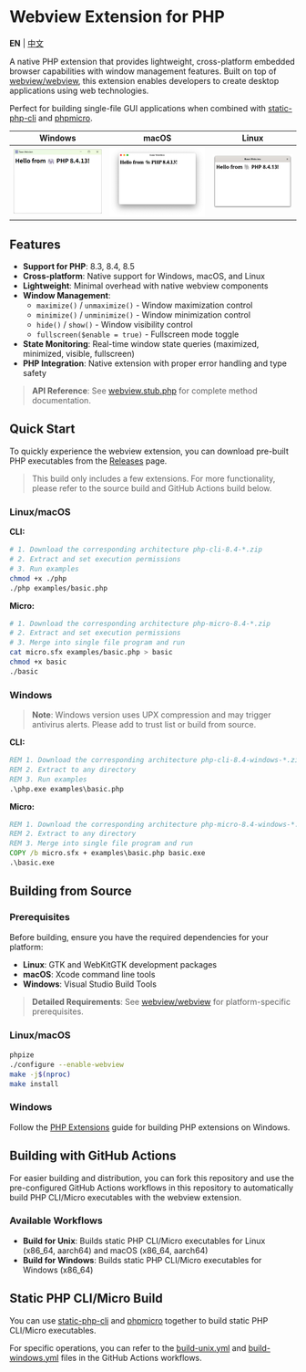 # Webview Extension for PHP

**EN** | [中文](./README_CN.md)

A native PHP extension that provides lightweight, cross-platform embedded browser capabilities with window management features. Built on top of [webview/webview](https://github.com/webview/webview), this extension enables developers to create desktop applications using web technologies.

Perfect for building single-file GUI applications when combined with [static-php-cli](https://github.com/crazywhalecc/static-php-cli) and [phpmicro](https://github.com/dixyes/phpmicro).

| Windows | macOS | Linux |
|---------|-------|-------|
| ![Windows](./assets/windows.png) | ![macOS](./assets/macos.png) | ![Linux](./assets/linux.png) |

## Features

- **Support for PHP**: 8.3, 8.4, 8.5
- **Cross-platform**: Native support for Windows, macOS, and Linux
- **Lightweight**: Minimal overhead with native webview components
- **Window Management**:
  - `maximize()` / `unmaximize()` - Window maximization control
  - `minimize()` / `unminimize()` - Window minimization control
  - `hide()` / `show()` - Window visibility control
  - `fullscreen($enable = true)` - Fullscreen mode toggle
- **State Monitoring**: Real-time window state queries (maximized, minimized, visible, fullscreen)
- **PHP Integration**: Native extension with proper error handling and type safety

> **API Reference**: See [webview.stub.php](./webview.stub.php) for complete method documentation.

## Quick Start

To quickly experience the webview extension, you can download pre-built PHP executables from the [Releases](https://github.com/happystraw/php-ext-webview/releases) page.

> This build only includes a few extensions. For more functionality, please refer to the source build and GitHub Actions build below.

### Linux/macOS

**CLI:**

```bash
# 1. Download the corresponding architecture php-cli-8.4-*.zip
# 2. Extract and set execution permissions
# 3. Run examples
chmod +x ./php
./php examples/basic.php
```

**Micro:**

```bash
# 1. Download the corresponding architecture php-micro-8.4-*.zip
# 2. Extract and set execution permissions
# 3. Merge into single file program and run
cat micro.sfx examples/basic.php > basic
chmod +x basic
./basic
```

### Windows

> **Note**: Windows version uses UPX compression and may trigger antivirus alerts. Please add to trust list or build from source.

**CLI:**

```cmd
REM 1. Download the corresponding architecture php-cli-8.4-windows-*.zip
REM 2. Extract to any directory
REM 3. Run examples
.\php.exe examples\basic.php
```

**Micro:**

```cmd
REM 1. Download the corresponding architecture php-micro-8.4-windows-*.zip
REM 2. Extract to any directory
REM 3. Merge into single file program and run
COPY /b micro.sfx + examples\basic.php basic.exe
.\basic.exe
```

## Building from Source

### Prerequisites

Before building, ensure you have the required dependencies for your platform:

- **Linux**: GTK and WebKitGTK development packages
- **macOS**: Xcode command line tools
- **Windows**: Visual Studio Build Tools

> **Detailed Requirements**: See [webview/webview](https://github.com/webview/webview) for platform-specific prerequisites.

### Linux/macOS

```bash
phpize
./configure --enable-webview
make -j$(nproc)
make install
```

### Windows

Follow the [PHP Extensions](https://github.com/php/php-windows-builder?tab=readme-ov-file#php-extensions) guide for building PHP extensions on Windows.

## Building with GitHub Actions

For easier building and distribution, you can fork this repository and use the pre-configured GitHub Actions workflows in this repository to automatically build PHP CLI/Micro executables with the webview extension.

### Available Workflows

- **Build for Unix**: Builds static PHP CLI/Micro executables for Linux (x86_64, aarch64) and macOS (x86_64, aarch64)
- **Build for Windows**: Builds static PHP CLI/Micro executables for Windows (x86_64)

## Static PHP CLI/Micro Build

You can use [static-php-cli](https://github.com/crazywhalecc/static-php-cli) and [phpmicro](https://github.com/dixyes/phpmicro) together to build static PHP CLI/Micro executables.

For specific operations, you can refer to the [build-unix.yml](.github/workflows/build-unix.yml) and [build-windows.yml](.github/workflows/build-windows.yml) files in the GitHub Actions workflows.
